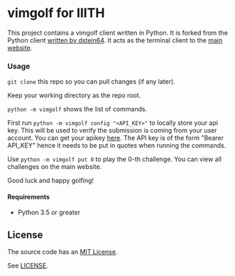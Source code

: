 vimgolf for IIITH
=======

This project contains a vimgolf client written in Python. It is forked from the Python client [written by dstein64](https://github.com/dstein64/vimgolf).
It acts as the terminal client to the [main website](https://events.felicity.iiit.ac.in/vimgolf).

### Usage

`git clone` this repo so you can pull changes (if any later).

Keep your working directory as the repo root.

`python -m vimgolf` shows the list of commands.

First run `python -m vimgolf config "<API_KEY>"` to locally store your api key. This will be used to verify the submission is coming from your user account. You can get your apikey [here](https://events.felicity.iiit.ac.in/vimgolf/apikey). The API key is of the form "Bearer API_KEY" hence it needs to be put in quotes when running the commands.

Use `python -m vimgolf put 0` to play the 0-th challenge. You can view all challenges on the main website.

Good luck and happy golfing!

#### Requirements

- Python 3.5 or greater

License
-------

The source code has an [MIT License](https://en.wikipedia.org/wiki/MIT_License).

See [LICENSE](https://github.com/dstein64/vimgolf/blob/master/LICENSE).
